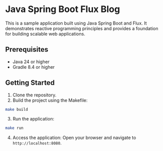 # Java Spring Boot Flux Blog

This is a sample application built using Java Spring Boot and Flux. It demonstrates reactive programming principles and provides a foundation for building scalable web applications.

## Prerequisites

- Java 24 or higher
- Gradle 8.4 or higher

## Getting Started

1. Clone the repository.
2. Build the project using the Makefile:
  ```bash
  make build
  ```

3. Run the application:
  ```bash
  make run
  ```

4. Access the application:
  Open your browser and navigate to `http://localhost:8080`.

